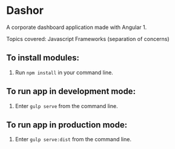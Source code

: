 # Dashor

A corporate dashboard application made with Angular 1.

Topics covered: Javascript Frameworks (separation of concerns)

## To install modules:
1. Run `npm install` in your command line.

## To run app in development mode:
1. Enter `gulp serve` from the command line.

## To run app in production mode:
1. Enter `gulp serve:dist` from the command line.
